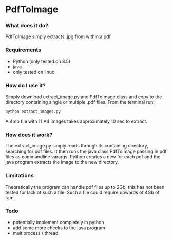 # PdfToImage
### What does it do?
PdfToImage simply extracts .jpg from within a pdf

### Requirements
- Python (only tested on 3.5)
- java
- only tested on linux

### How do I use it?
Simply download extract_image.py and PdfToImage.class and copy to the directory containing single or multiple .pdf files.
From the terminal run:
```python
python extract_images.py
```
A 4mb file with 11 A4 images takes approximately 10 sec to extract.

### How does it work?
The extract_image.py simply reads through its containing directory, searching for pdf files. It then runs the java class PdfToImage passing in pdf files as commandline varargs. Python creates a new for each pdf and the java program extracts the image to the new directory.

### Limitations
Theoretically the program can handle pdf files up to 2Gb, this has not been tested for lack of such a file.
Such a file could require upwards of 4Gb of ram.

### Todo
- potentially implement completely in python
- add some more checks to the java program
- multiprocess / thread
